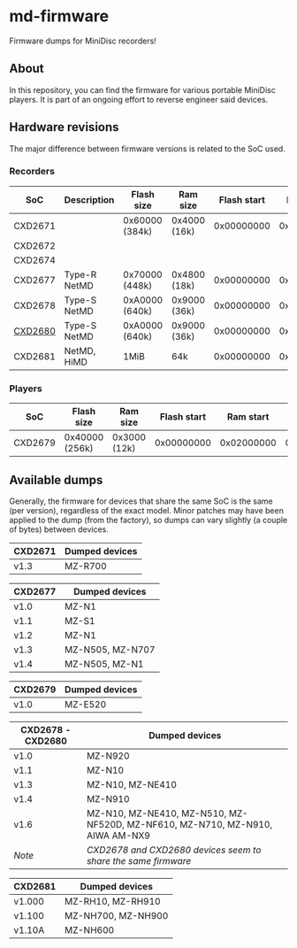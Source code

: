 # md-firmware
Firmware dumps for MiniDisc recorders!

## About
In this repository, you can find the firmware for various portable MiniDisc players. It is part of an ongoing effort to reverse engineer said devices.

## Hardware revisions
The major difference between firmware versions is related to the SoC used. 


### Recorders
| **SoC** | **Description**  | **Flash size** | **Ram size** | **Flash start** | **Ram start** | **Peripherals start** | **CPU Core** |
|---------|---------------|---------------|-----------------|------------------|---------------|-----------------------|--------------|
| CXD2671 |               |0x60000 (384k) | 0x4000 (16k)    | 0x00000000       | 0x02000000    | 0x03000000            | ARM7TDMI     |
| CXD2672 |               |               |                 |                  |               |                       | ARM7TDMI     |
| CXD2674 |               |               |                 |                  |               |                       | ARM7TDMI     |
| CXD2677 | Type-R NetMD  |0x70000 (448k) | 0x4800 (18k)    | 0x00000000       | 0x02000000    | 0x03000000            | ARM7TDMI?    |
| CXD2678 | Type-S NetMD  |0xA0000 (640k) | 0x9000 (36k)    | 0x00000000       | 0x02000000    | 0x03000000            | ARM7TDMI?    |
| <a href="https://github.com/Sir68k/md-firmware/wiki/CXD2680">CXD2680</a> | Type-S NetMD | 0xA0000 (640k) | 0x9000 (36k) | 0x00000000      | 0x02000000    | 0x03000000            | ARM7TDMI?    |
| CXD2681  | NetMD, HiMD  | 1MiB         | 64k           | 0x00000000      | 0x00800000    | 0x03000000            | ARM          |

### Players

| **SoC** | **Flash size** | **Ram size** | **Flash start** | **Ram start** | **Peripherals start** | **CPU Core** | **Description** |
|---------|----------------|--------------|-----------------|---------------|-----------------------|--------------|-----------|
| CXD2679 | 0x40000 (256k) | 0x3000 (12k) | 0x00000000      | 0x02000000    | 0x03000000            | ARM7TDMI?    |         |

## Available dumps
Generally, the firmware for devices that share the same SoC is the same (per version), regardless of the exact model. Minor patches may have been applied to the dump (from the factory), so dumps can vary slightly (a couple of bytes) between devices.

| **CXD2671** | **Dumped devices**                                             |
|-------------|----------------------------------------------------------------|
| v1.3        | MZ-R700                                                        |

| **CXD2677** | **Dumped devices**                                             |
|-------------|----------------------------------------------------------------|
| v1.0        | MZ-N1                                                          |
| v1.1        | MZ-S1                                                          |
| v1.2        | MZ-N1                                                          |
| v1.3        | MZ-N505, MZ-N707                                               |
| v1.4        | MZ-N505, MZ-N1                                                 |

| **CXD2679**           | **Dumped devices**                                             |
|-----------------------|----------------------------------------------------------------|
| v1.0                  | MZ-E520                                                        |

| **CXD2678 - CXD2680** | **Dumped devices**                                             |
|-----------------------|----------------------------------------------------------------|
| v1.0                  | MZ-N920                                                        |
| v1.1                  | MZ-N10                                                         |
| v1.3                  | MZ-N10, MZ-NE410                                               |
| v1.4                  | MZ-N910                                                        |
| v1.6                  | MZ-N10, MZ-NE410, MZ-N510, MZ-NF520D, MZ-NF610, MZ-N710, MZ-N910, AIWA AM-NX9 |
| _Note_                | _CXD2678 and CXD2680 devices seem to share the same firmware_ |

| **CXD2681**           | **Dumped devices**                                             |
|-----------------------|----------------------------------------------------------------|
| v1.000                | MZ-RH10, MZ-RH910                                              |
| v1.100                | MZ-NH700, MZ-NH900                                             |
| v1.10A                | MZ-NH600                                                       |
